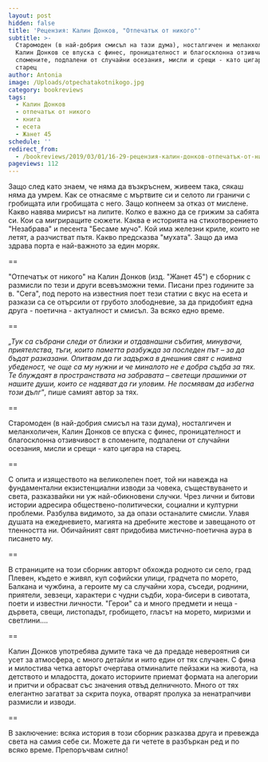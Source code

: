 ```yaml
---
layout: post
hidden: false
title: 'Рецензия: Калин Донков, "Отпечатък от никого"'
subtitle: >-
  Старомоден (в най-добрия смисъл на тази дума), носталгичен и меланхоличен,
  Калин Донков се впуска с финес, проницателност и благосклонна отзивчивост в
  спомените, подпалени от случайни осезания, мисли и срещи - като цигара на
  старец
author: Antonia
image: /Uploads/otpechatakotnikogo.jpg
category: bookreviews
tags:
  - Калин Донков
  - отпечатък от никого
  - книга
  - есета
  - Жанет 45
schedule: ''
redirect_from:
  - /bookreviews/2019/03/01/16-29-рецензия-калин-донков-отпечатък-от-никого
pageviews: 112
---
```

Защо след като знаем, че няма да възкръснем, живеем така, сякаш няма да умрем. Как се отнасяме с мъртвите си и селото ли граничи с гробищата или гробищата с него. Защо копнеем за отказ от мислене. Какво навява мирисът на липите. Колко е важно да се грижим за сабята си. Кои са мигриращите сюжети. Каква е историята на стихотворението "Незабрава" и песента "Бесаме мучо". Кой има железни криле, които не летят, а разчистват пътя. Какво предсказва "мухата". Защо да има здрава порта е най-важното за един моряк. 

\==

"Отпечатък от никого" на Калин Донков (изд. "Жанет 45") е сборник с размисли по тези и други всевъзможни теми. Писани през годините за в. "Сега", под перото на известния поет тези статии с вкус на есета и разкази са се отърсили от грубото злободневие, за да придобият една друга - поетична - актуалност и смисъл. За всяко едно време.   

\==

_„Тук са събрани следи от близки и отдавнашни събития, минувачи, приятелства, тъги, които паметта разбужда за последен път – за да бъдат разказани. Опитвам да ги задържа в днешния свят с наивна убеденост, че още са му нужни и че миналото не е добра съдба за тях. Те блуждаят в пространствата на забравата – светещи прашинки от нашите души, които се надяват да ги уловим. Не посмявам да избегна този дълг"_, пише самият автор за тях. 

\==

Старомоден (в най-добрия смисъл на тази дума), носталгичен и меланхоличен, Калин Донков се впуска с финес, проницателност и благосклонна отзивчивост в спомените, подпалени от случайни осезания, мисли и срещи - като цигара на старец. 

\==

С опита и изяществото на великолепен поет, той ни навежда на фундаментални екзистенциални изводи за човека, съществуването и света, разказвайки ни уж най-обикновени случки. Чрез лични и битови истории адресира обществено-политически, социални и културни проблеми. Разбулва видимото, за да опази останалите смисли. Улавя душата на ежедневието, магията на дребните жестове и завещаното от тленността ни. Обичайният свят придобива мистично-поетична аура в писането му.

\==

В страниците на този сборник авторът обхожда родното си село, град Плевен, където е живял, куп софийски улици, градчета по морето, Балкана и чужбина, а героите му са случайни хора, съседи, роднини, приятели, зевзеци, характери с чудни съдби, хора-бисери в сивотата, поети и известни личности. "Герои" са и много предмети и неща - дървета, свещи, листопадът, гробището, гласът на морето, миризми и светлини....

\==

Калин Донков употребява думите така че да предаде невероятния си усет за атмосфера, с много детайли и нито един от тях случаен. С фина и милостива четка авторът очертава отминалите пейзажи на живота, на детството и младостта, докато историите приемат формата на алегории и притчи и обрасват със значения отвъд делничното. Много от тях елегантно загатват за скрита поука, отварят пролука за ненатрапчиви размисли и изводи. 

\==

В заключение: всяка история в този сборник разказва друга и превежда света на самия себе си. Можете да ги четете в разбъркан ред и по всяко време. Препоръчвам силно!
